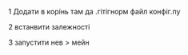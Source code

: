 1 Додати в корінь там да .гітігнорм файл конфіг.пу


2 встанвити залежності


3 запустити нев > мейн
